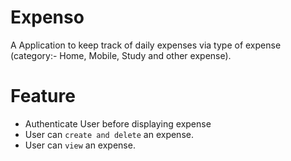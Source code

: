 # Expenso
A Application to keep track of daily expenses via type of expense (category:- Home, Mobile, Study and other expense).

# Feature
 - Authenticate User before displaying expense
 - User can `create and delete` an expense.
 - User can `view` an expense.
